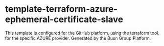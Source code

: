 # template-terraform-azure-ephemeral-certificate-slave
This template is configured for the GitHub platform, using the terraform tool, for the specific AZURE provider. Generated by the Buun Group Platform.
